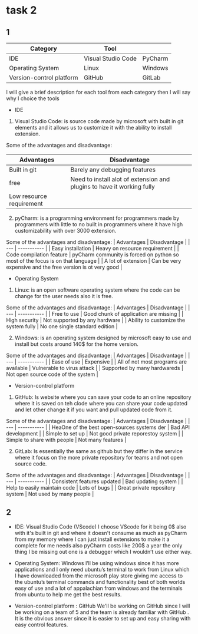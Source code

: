 # task 2 

## 1 

| Category | Tool |   | 
| --- | ----------- | ----------- | 
| IDE  | Visual Studio Code | PyCharm |
| Operating System | Linux | Windows | 
| Version-control platform | GitHub | GitLab | 


I will give a brief description for each tool from each category then I will say why I choice the tools 

* IDE

1. Visual Studio Code: is source code made by microsoft with built in git elements and it allows us to customize it with  the ability to install extension.

Some of the advantages and disadvantage:

| Advantages | Disadvantage |
| --- | ----------- |
| Built in git  | Barely any debugging features |
| free | Need to install alot of extension and plugins to have it working fully  |
| Low resource requirement  |  |

2. pyCharm: is a programming environment for programmers made by programmers with little to no built in programmers where it have high customizability with over 3000 extension. 

Some of the advantages and disadvantage:
| Advantages | Disadvantage |
| --- | ----------- |
| Easy installation  | Heavy on resource requirement  |
| Code compilation feature  | pyCharm community is forced on python so most of the focus is on that language  |
| A lot of extension   | Can be very expensive and the free version is ot very good |

* Operating System

1. Linux: is an open software operating system where the code can be change for the user needs also it is free.

Some of the advantages and disadvantage:
| Advantages | Disadvantage |
| --- | ----------- |
| Free to use | Good chunk of application are missing  |
| High security  | Not supported by any hardware  |
| Ability to customize the system fully  | No one single standard edition  |

2. Windows: is an operating system designed by microsoft easy to use and install but costs around 140$ for the home version.

Some of the advantages and disadvantage:
| Advantages | Disadvantage |
| --- | ----------- |
| Ease of use  | Expensive  |
| All of not most programs are available | Vulnerable to virus attack  | 
| Supported by many hardwareds | Not open source code of the system  |


* Version-control platform

1. GitHub: Is website where you can save your code to an online repository where it is saved on teh clode where you can share your code updated and let other change it if you want and pull updated code from it.

Some of the advantages and disadvantage:
| Advantages | Disadvantage |
| --- | ----------- |
| HeaOne of the best open-sources systems der | Bad API development  |
| Simple to set up | Not good private reporestoy system  |
| Simple to share with people  | Not many features  |

2. GitLab: Is essentially the same as github but they differ in the service where it focus on the more private repository for teams and not open source code.

Some of the advantages and disadvantage:
| Advantages | Disadvantage |
| --- | ----------- |
| Consistent features updated  | Bad updating system  |
| Help to easily maintain code  | Lots of bugs |
| Great private repository system  | Not used by many people  |


## 2

* IDE: Visual Studio Code (VScode)
I choose VScode for it being 0$ also with it's built in git and where it doesn't consume as much as pyCharm from my memory where I can just install extensions to make it a complete for me needs also pyCharm costs like 200$ a year the only thing I be missing out one is a debugger which I wouldn’t use either way.

* Operating System: Windows
I’ll be using windows since it has more applications and I only need ubuntu’s terminal to work from Linux which I have downloaded from the microsoft play store giving me access to the ubuntu’s terminal commands and functionality best of both worlds easy of use and a lot of appalachian from windows and the terminals from ubuntu to help me get the best results.

* Version-control platform : GitHub
We'll be working on GitHub since I will be working on a team of 5 and the team is already familiar with GitHub . It is the obvious answer since it is easier to set up and easy sharing with easy control features.